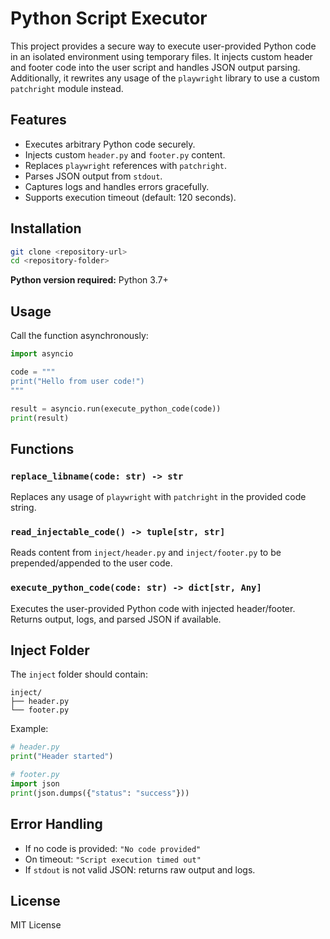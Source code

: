 # Python Script Executor

This project provides a secure way to execute user-provided Python code in an isolated environment using temporary files. It injects custom header and footer code into the user script and handles JSON output parsing. Additionally, it rewrites any usage of the `playwright` library to use a custom `patchright` module instead.

## Features

* Executes arbitrary Python code securely.
* Injects custom `header.py` and `footer.py` content.
* Replaces `playwright` references with `patchright`.
* Parses JSON output from `stdout`.
* Captures logs and handles errors gracefully.
* Supports execution timeout (default: 120 seconds).

## Installation

```bash
git clone <repository-url>
cd <repository-folder>
```

**Python version required:** Python 3.7+

## Usage

Call the function asynchronously:

```python
import asyncio

code = """
print("Hello from user code!")
"""

result = asyncio.run(execute_python_code(code))
print(result)
```

## Functions

### `replace_libname(code: str) -> str`

Replaces any usage of `playwright` with `patchright` in the provided code string.

### `read_injectable_code() -> tuple[str, str]`

Reads content from `inject/header.py` and `inject/footer.py` to be prepended/appended to the user code.

### `execute_python_code(code: str) -> dict[str, Any]`

Executes the user-provided Python code with injected header/footer. Returns output, logs, and parsed JSON if available.

## Inject Folder

The `inject` folder should contain:

```text
inject/
├── header.py
└── footer.py
```

Example:

```python
# header.py
print("Header started")

# footer.py
import json
print(json.dumps({"status": "success"}))
```

## Error Handling

* If no code is provided: `"No code provided"`
* On timeout: `"Script execution timed out"`
* If `stdout` is not valid JSON: returns raw output and logs.

## License

MIT License

